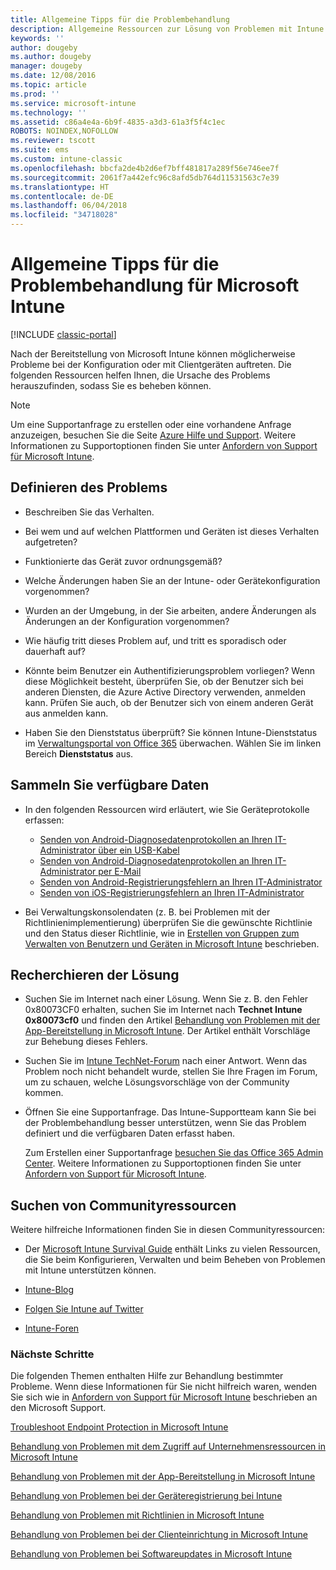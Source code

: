 ```yaml
---
title: Allgemeine Tipps für die Problembehandlung
description: Allgemeine Ressourcen zur Lösung von Problemen mit Intune
keywords: ''
author: dougeby
ms.author: dougeby
manager: dougeby
ms.date: 12/08/2016
ms.topic: article
ms.prod: ''
ms.service: microsoft-intune
ms.technology: ''
ms.assetid: c86a4e4a-6b9f-4835-a3d3-61a3f5f4c1ec
ROBOTS: NOINDEX,NOFOLLOW
ms.reviewer: tscott
ms.suite: ems
ms.custom: intune-classic
ms.openlocfilehash: bbcfa2de4b2d6ef7bff481817a289f56e746ee7f
ms.sourcegitcommit: 2061f7a442efc96c8afd5db764d11531563c7e39
ms.translationtype: HT
ms.contentlocale: de-DE
ms.lasthandoff: 06/04/2018
ms.locfileid: "34718028"
---
```

# <a name="general-troubleshooting-tips-for-microsoft-intune"></a>Allgemeine Tipps für die Problembehandlung für Microsoft Intune

[!INCLUDE [classic-portal](../includes/classic-portal.md)]

Nach der Bereitstellung von Microsoft Intune können möglicherweise Probleme bei der Konfiguration oder mit Clientgeräten auftreten. Die folgenden Ressourcen helfen Ihnen, die Ursache des Problems herauszufinden, sodass Sie es beheben können.

> [!NOTE]
> Um eine Supportanfrage zu erstellen oder eine vorhandene Anfrage anzuzeigen, besuchen Sie die Seite [Azure Hilfe und Support](https://ms.portal.azure.com/#blade/Microsoft_Azure_Support/HelpAndSupportBlade/overview). Weitere Informationen zu Supportoptionen finden Sie unter [Anfordern von Support für Microsoft Intune](how-to-get-support-for-microsoft-intune.md).

## <a name="define-the-problem"></a>Definieren des Problems

-   Beschreiben Sie das Verhalten.

-   Bei wem und auf welchen Plattformen und Geräten ist dieses Verhalten aufgetreten?

-   Funktionierte das Gerät zuvor ordnungsgemäß?

-   Welche Änderungen haben Sie an der Intune- oder Gerätekonfiguration vorgenommen?

-   Wurden an der Umgebung, in der Sie arbeiten, andere Änderungen als Änderungen an der Konfiguration vorgenommen?

-   Wie häufig tritt dieses Problem auf, und tritt es sporadisch oder dauerhaft auf?

-   Könnte beim Benutzer ein Authentifizierungsproblem vorliegen? Wenn diese Möglichkeit besteht, überprüfen Sie, ob der Benutzer sich bei anderen Diensten, die Azure Active Directory verwenden, anmelden kann. Prüfen Sie auch, ob der Benutzer sich von einem anderen Gerät aus anmelden kann.

-   Haben Sie den Dienststatus überprüft? Sie können Intune-Dienststatus im [Verwaltungsportal von Office 365](https://portal.office.com/Admin/Default.aspx) überwachen. Wählen Sie im linken Bereich **Dienststatus** aus.

## <a name="collect-available-data"></a>Sammeln Sie verfügbare Daten

- In den folgenden Ressourcen wird erläutert, wie Sie Geräteprotokolle erfassen:
  - [Senden von Android-Diagnosedatenprotokollen an Ihren IT-Administrator über ein USB-Kabel](/intune-user-help/send-diagnostic-data-logs-to-your-it-administrator-using-a-usb-cable-android)
  - [Senden von Android-Diagnosedatenprotokollen an Ihren IT-Administrator per E-Mail](/intune-user-help/send-diagnostic-data-logs-to-your-it-administrator-using-email-android)
  - [Senden von Android-Registrierungsfehlern an Ihren IT-Administrator](/intune-user-help/send-enrollment-errors-to-your-it-administrator-android)
  - [Senden von iOS-Registrierungsfehlern an Ihren IT-Administrator](/intune-user-help/send-errors-to-your-it-admin-ios)

- Bei Verwaltungskonsolendaten (z. B. bei Problemen mit der Richtlinienimplementierung) überprüfen Sie die gewünschte Richtlinie und den Status dieser Richtlinie, wie in [Erstellen von Gruppen zum Verwalten von Benutzern und Geräten in Microsoft Intune](/intune-classic/deploy-use/use-groups-to-manage-users-and-devices-with-microsoft-intune) beschrieben.

## <a name="research-the-solution"></a>Recherchieren der Lösung

-   Suchen Sie im Internet nach einer Lösung. Wenn Sie z. B. den Fehler 0x80073CF0 erhalten, suchen Sie im Internet nach **Technet Intune 0x80073cf0** und finden den Artikel [Behandlung von Problemen mit der App-Bereitstellung in Microsoft Intune](troubleshoot-app-deployment-problems-in-microsoft-intune.md). Der Artikel enthält Vorschläge zur Behebung dieses Fehlers.

-   Suchen Sie im [Intune TechNet-Forum](https://social.technet.microsoft.com/Forums/en-US/home?forum=microsoftintuneprod) nach einer Antwort.  Wenn das Problem noch nicht behandelt wurde, stellen Sie Ihre Fragen im Forum, um zu schauen, welche Lösungsvorschläge von der Community kommen.

-   Öffnen Sie eine Supportanfrage. Das Intune-Supportteam kann Sie bei der Problembehandlung besser unterstützen, wenn Sie das Problem definiert und die verfügbaren Daten erfasst haben.

    Zum Erstellen einer Supportanfrage [besuchen Sie das Office 365 Admin Center](https://portal.office.com/admin/default.aspx). Weitere Informationen zu Supportoptionen finden Sie unter [Anfordern von Support für Microsoft Intune](how-to-get-support-for-microsoft-intune.md).

## <a name="find-community-resources"></a>Suchen von Communityressourcen
Weitere hilfreiche Informationen finden Sie in diesen Communityressourcen:

-   Der [Microsoft Intune Survival Guide](http://social.technet.microsoft.com/wiki/contents/articles/23431.microsoft-intune-survival-guide.aspx) enthält Links zu vielen Ressourcen, die Sie beim Konfigurieren, Verwalten und beim Beheben von Problemen mit Intune unterstützen können.

-   [Intune-Blog](http://blogs.technet.com/b/windowsintune/)

-   [Folgen Sie Intune auf Twitter](https://twitter.com/MSIntune)

-   [Intune-Foren](https://social.technet.microsoft.com/Forums/home?category=microsoftintune&filter=alltypes&sort=lastpostdesc)

### <a name="next-steps"></a>Nächste Schritte
Die folgenden Themen enthalten Hilfe zur Behandlung bestimmter Probleme. Wenn diese Informationen für Sie nicht hilfreich waren, wenden Sie sich wie in [Anfordern von Support für Microsoft Intune](how-to-get-support-for-microsoft-intune.md) beschrieben an den Microsoft Support.

[Troubleshoot Endpoint Protection in Microsoft Intune](troubleshoot-endpoint-protection-in-microsoft-intune.md)

[Behandlung von Problemen mit dem Zugriff auf Unternehmensressourcen in Microsoft Intune](troubleshoot-company-resource-access-problems-with-microsoft-intune.md)

[Behandlung von Problemen mit der App-Bereitstellung in Microsoft Intune](troubleshoot-app-deployment-problems-in-microsoft-intune.md)

[Behandlung von Problemen bei der Geräteregistrierung bei Intune](troubleshoot-device-enrollment-in-intune.md)

[Behandlung von Problemen mit Richtlinien in Microsoft Intune](troubleshoot-policies-in-microsoft-intune.md)

[Behandlung von Problemen bei der Clienteinrichtung in Microsoft Intune](troubleshoot-client-setup-in-microsoft-intune.md)

[Behandlung von Problemen bei Softwareupdates in Microsoft Intune](troubleshoot-software-updates-in-microsoft-intune.md)
